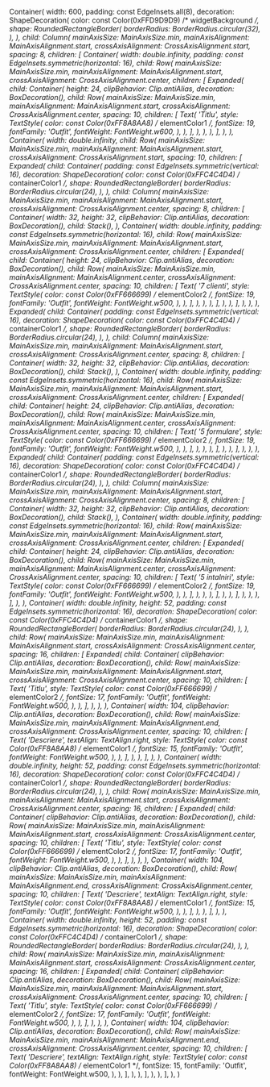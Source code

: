 Container(
    width: 600,
    padding: const EdgeInsets.all(8),
    decoration: ShapeDecoration(
        color: const Color(0xFFD9D9D9) /* widgetBackground */,
        shape: RoundedRectangleBorder(
            borderRadius: BorderRadius.circular(32),
        ),
    ),
    child: Column(
        mainAxisSize: MainAxisSize.min,
        mainAxisAlignment: MainAxisAlignment.start,
        crossAxisAlignment: CrossAxisAlignment.start,
        spacing: 8,
        children: [
            Container(
                width: double.infinity,
                padding: const EdgeInsets.symmetric(horizontal: 16),
                child: Row(
                    mainAxisSize: MainAxisSize.min,
                    mainAxisAlignment: MainAxisAlignment.start,
                    crossAxisAlignment: CrossAxisAlignment.center,
                    children: [
                        Expanded(
                            child: Container(
                                height: 24,
                                clipBehavior: Clip.antiAlias,
                                decoration: BoxDecoration(),
                                child: Row(
                                    mainAxisSize: MainAxisSize.min,
                                    mainAxisAlignment: MainAxisAlignment.start,
                                    crossAxisAlignment: CrossAxisAlignment.center,
                                    spacing: 10,
                                    children: [
                                        Text(
                                            'Titlu',
                                            style: TextStyle(
                                                color: const Color(0xFF8A8AA8) /* elementColor1 */,
                                                fontSize: 19,
                                                fontFamily: 'Outfit',
                                                fontWeight: FontWeight.w600,
                                            ),
                                        ),
                                    ],
                                ),
                            ),
                        ),
                    ],
                ),
            ),
            Container(
                width: double.infinity,
                child: Row(
                    mainAxisSize: MainAxisSize.min,
                    mainAxisAlignment: MainAxisAlignment.start,
                    crossAxisAlignment: CrossAxisAlignment.start,
                    spacing: 10,
                    children: [
                        Expanded(
                            child: Container(
                                padding: const EdgeInsets.symmetric(vertical: 16),
                                decoration: ShapeDecoration(
                                    color: const Color(0xFFC4C4D4) /* containerColor1 */,
                                    shape: RoundedRectangleBorder(
                                        borderRadius: BorderRadius.circular(24),
                                    ),
                                ),
                                child: Column(
                                    mainAxisSize: MainAxisSize.min,
                                    mainAxisAlignment: MainAxisAlignment.start,
                                    crossAxisAlignment: CrossAxisAlignment.center,
                                    spacing: 8,
                                    children: [
                                        Container(
                                            width: 32,
                                            height: 32,
                                            clipBehavior: Clip.antiAlias,
                                            decoration: BoxDecoration(),
                                            child: Stack(),
                                        ),
                                        Container(
                                            width: double.infinity,
                                            padding: const EdgeInsets.symmetric(horizontal: 16),
                                            child: Row(
                                                mainAxisSize: MainAxisSize.min,
                                                mainAxisAlignment: MainAxisAlignment.start,
                                                crossAxisAlignment: CrossAxisAlignment.center,
                                                children: [
                                                    Expanded(
                                                        child: Container(
                                                            height: 24,
                                                            clipBehavior: Clip.antiAlias,
                                                            decoration: BoxDecoration(),
                                                            child: Row(
                                                                mainAxisSize: MainAxisSize.min,
                                                                mainAxisAlignment: MainAxisAlignment.center,
                                                                crossAxisAlignment: CrossAxisAlignment.center,
                                                                spacing: 10,
                                                                children: [
                                                                    Text(
                                                                        '7 clienti',
                                                                        style: TextStyle(
                                                                            color: const Color(0xFF666699) /* elementColor2 */,
                                                                            fontSize: 19,
                                                                            fontFamily: 'Outfit',
                                                                            fontWeight: FontWeight.w500,
                                                                        ),
                                                                    ),
                                                                ],
                                                            ),
                                                        ),
                                                    ),
                                                ],
                                            ),
                                        ),
                                    ],
                                ),
                            ),
                        ),
                        Expanded(
                            child: Container(
                                padding: const EdgeInsets.symmetric(vertical: 16),
                                decoration: ShapeDecoration(
                                    color: const Color(0xFFC4C4D4) /* containerColor1 */,
                                    shape: RoundedRectangleBorder(
                                        borderRadius: BorderRadius.circular(24),
                                    ),
                                ),
                                child: Column(
                                    mainAxisSize: MainAxisSize.min,
                                    mainAxisAlignment: MainAxisAlignment.start,
                                    crossAxisAlignment: CrossAxisAlignment.center,
                                    spacing: 8,
                                    children: [
                                        Container(
                                            width: 32,
                                            height: 32,
                                            clipBehavior: Clip.antiAlias,
                                            decoration: BoxDecoration(),
                                            child: Stack(),
                                        ),
                                        Container(
                                            width: double.infinity,
                                            padding: const EdgeInsets.symmetric(horizontal: 16),
                                            child: Row(
                                                mainAxisSize: MainAxisSize.min,
                                                mainAxisAlignment: MainAxisAlignment.start,
                                                crossAxisAlignment: CrossAxisAlignment.center,
                                                children: [
                                                    Expanded(
                                                        child: Container(
                                                            height: 24,
                                                            clipBehavior: Clip.antiAlias,
                                                            decoration: BoxDecoration(),
                                                            child: Row(
                                                                mainAxisSize: MainAxisSize.min,
                                                                mainAxisAlignment: MainAxisAlignment.center,
                                                                crossAxisAlignment: CrossAxisAlignment.center,
                                                                spacing: 10,
                                                                children: [
                                                                    Text(
                                                                        '5 formulare',
                                                                        style: TextStyle(
                                                                            color: const Color(0xFF666699) /* elementColor2 */,
                                                                            fontSize: 19,
                                                                            fontFamily: 'Outfit',
                                                                            fontWeight: FontWeight.w500,
                                                                        ),
                                                                    ),
                                                                ],
                                                            ),
                                                        ),
                                                    ),
                                                ],
                                            ),
                                        ),
                                    ],
                                ),
                            ),
                        ),
                        Expanded(
                            child: Container(
                                padding: const EdgeInsets.symmetric(vertical: 16),
                                decoration: ShapeDecoration(
                                    color: const Color(0xFFC4C4D4) /* containerColor1 */,
                                    shape: RoundedRectangleBorder(
                                        borderRadius: BorderRadius.circular(24),
                                    ),
                                ),
                                child: Column(
                                    mainAxisSize: MainAxisSize.min,
                                    mainAxisAlignment: MainAxisAlignment.start,
                                    crossAxisAlignment: CrossAxisAlignment.center,
                                    spacing: 8,
                                    children: [
                                        Container(
                                            width: 32,
                                            height: 32,
                                            clipBehavior: Clip.antiAlias,
                                            decoration: BoxDecoration(),
                                            child: Stack(),
                                        ),
                                        Container(
                                            width: double.infinity,
                                            padding: const EdgeInsets.symmetric(horizontal: 16),
                                            child: Row(
                                                mainAxisSize: MainAxisSize.min,
                                                mainAxisAlignment: MainAxisAlignment.start,
                                                crossAxisAlignment: CrossAxisAlignment.center,
                                                children: [
                                                    Expanded(
                                                        child: Container(
                                                            height: 24,
                                                            clipBehavior: Clip.antiAlias,
                                                            decoration: BoxDecoration(),
                                                            child: Row(
                                                                mainAxisSize: MainAxisSize.min,
                                                                mainAxisAlignment: MainAxisAlignment.center,
                                                                crossAxisAlignment: CrossAxisAlignment.center,
                                                                spacing: 10,
                                                                children: [
                                                                    Text(
                                                                        '5 intalniri',
                                                                        style: TextStyle(
                                                                            color: const Color(0xFF666699) /* elementColor2 */,
                                                                            fontSize: 19,
                                                                            fontFamily: 'Outfit',
                                                                            fontWeight: FontWeight.w500,
                                                                        ),
                                                                    ),
                                                                ],
                                                            ),
                                                        ),
                                                    ),
                                                ],
                                            ),
                                        ),
                                    ],
                                ),
                            ),
                        ),
                    ],
                ),
            ),
            Container(
                width: double.infinity,
                height: 52,
                padding: const EdgeInsets.symmetric(horizontal: 16),
                decoration: ShapeDecoration(
                    color: const Color(0xFFC4C4D4) /* containerColor1 */,
                    shape: RoundedRectangleBorder(
                        borderRadius: BorderRadius.circular(24),
                    ),
                ),
                child: Row(
                    mainAxisSize: MainAxisSize.min,
                    mainAxisAlignment: MainAxisAlignment.start,
                    crossAxisAlignment: CrossAxisAlignment.center,
                    spacing: 16,
                    children: [
                        Expanded(
                            child: Container(
                                clipBehavior: Clip.antiAlias,
                                decoration: BoxDecoration(),
                                child: Row(
                                    mainAxisSize: MainAxisSize.min,
                                    mainAxisAlignment: MainAxisAlignment.start,
                                    crossAxisAlignment: CrossAxisAlignment.center,
                                    spacing: 10,
                                    children: [
                                        Text(
                                            'Titlu',
                                            style: TextStyle(
                                                color: const Color(0xFF666699) /* elementColor2 */,
                                                fontSize: 17,
                                                fontFamily: 'Outfit',
                                                fontWeight: FontWeight.w500,
                                            ),
                                        ),
                                    ],
                                ),
                            ),
                        ),
                        Container(
                            width: 104,
                            clipBehavior: Clip.antiAlias,
                            decoration: BoxDecoration(),
                            child: Row(
                                mainAxisSize: MainAxisSize.min,
                                mainAxisAlignment: MainAxisAlignment.end,
                                crossAxisAlignment: CrossAxisAlignment.center,
                                spacing: 10,
                                children: [
                                    Text(
                                        'Descriere',
                                        textAlign: TextAlign.right,
                                        style: TextStyle(
                                            color: const Color(0xFF8A8AA8) /* elementColor1 */,
                                            fontSize: 15,
                                            fontFamily: 'Outfit',
                                            fontWeight: FontWeight.w500,
                                        ),
                                    ),
                                ],
                            ),
                        ),
                    ],
                ),
            ),
            Container(
                width: double.infinity,
                height: 52,
                padding: const EdgeInsets.symmetric(horizontal: 16),
                decoration: ShapeDecoration(
                    color: const Color(0xFFC4C4D4) /* containerColor1 */,
                    shape: RoundedRectangleBorder(
                        borderRadius: BorderRadius.circular(24),
                    ),
                ),
                child: Row(
                    mainAxisSize: MainAxisSize.min,
                    mainAxisAlignment: MainAxisAlignment.start,
                    crossAxisAlignment: CrossAxisAlignment.center,
                    spacing: 16,
                    children: [
                        Expanded(
                            child: Container(
                                clipBehavior: Clip.antiAlias,
                                decoration: BoxDecoration(),
                                child: Row(
                                    mainAxisSize: MainAxisSize.min,
                                    mainAxisAlignment: MainAxisAlignment.start,
                                    crossAxisAlignment: CrossAxisAlignment.center,
                                    spacing: 10,
                                    children: [
                                        Text(
                                            'Titlu',
                                            style: TextStyle(
                                                color: const Color(0xFF666699) /* elementColor2 */,
                                                fontSize: 17,
                                                fontFamily: 'Outfit',
                                                fontWeight: FontWeight.w500,
                                            ),
                                        ),
                                    ],
                                ),
                            ),
                        ),
                        Container(
                            width: 104,
                            clipBehavior: Clip.antiAlias,
                            decoration: BoxDecoration(),
                            child: Row(
                                mainAxisSize: MainAxisSize.min,
                                mainAxisAlignment: MainAxisAlignment.end,
                                crossAxisAlignment: CrossAxisAlignment.center,
                                spacing: 10,
                                children: [
                                    Text(
                                        'Descriere',
                                        textAlign: TextAlign.right,
                                        style: TextStyle(
                                            color: const Color(0xFF8A8AA8) /* elementColor1 */,
                                            fontSize: 15,
                                            fontFamily: 'Outfit',
                                            fontWeight: FontWeight.w500,
                                        ),
                                    ),
                                ],
                            ),
                        ),
                    ],
                ),
            ),
            Container(
                width: double.infinity,
                height: 52,
                padding: const EdgeInsets.symmetric(horizontal: 16),
                decoration: ShapeDecoration(
                    color: const Color(0xFFC4C4D4) /* containerColor1 */,
                    shape: RoundedRectangleBorder(
                        borderRadius: BorderRadius.circular(24),
                    ),
                ),
                child: Row(
                    mainAxisSize: MainAxisSize.min,
                    mainAxisAlignment: MainAxisAlignment.start,
                    crossAxisAlignment: CrossAxisAlignment.center,
                    spacing: 16,
                    children: [
                        Expanded(
                            child: Container(
                                clipBehavior: Clip.antiAlias,
                                decoration: BoxDecoration(),
                                child: Row(
                                    mainAxisSize: MainAxisSize.min,
                                    mainAxisAlignment: MainAxisAlignment.start,
                                    crossAxisAlignment: CrossAxisAlignment.center,
                                    spacing: 10,
                                    children: [
                                        Text(
                                            'Titlu',
                                            style: TextStyle(
                                                color: const Color(0xFF666699) /* elementColor2 */,
                                                fontSize: 17,
                                                fontFamily: 'Outfit',
                                                fontWeight: FontWeight.w500,
                                            ),
                                        ),
                                    ],
                                ),
                            ),
                        ),
                        Container(
                            width: 104,
                            clipBehavior: Clip.antiAlias,
                            decoration: BoxDecoration(),
                            child: Row(
                                mainAxisSize: MainAxisSize.min,
                                mainAxisAlignment: MainAxisAlignment.end,
                                crossAxisAlignment: CrossAxisAlignment.center,
                                spacing: 10,
                                children: [
                                    Text(
                                        'Descriere',
                                        textAlign: TextAlign.right,
                                        style: TextStyle(
                                            color: const Color(0xFF8A8AA8) /* elementColor1 */,
                                            fontSize: 15,
                                            fontFamily: 'Outfit',
                                            fontWeight: FontWeight.w500,
                                        ),
                                    ),
                                ],
                            ),
                        ),
                    ],
                ),
            ),
        ],
    ),
)